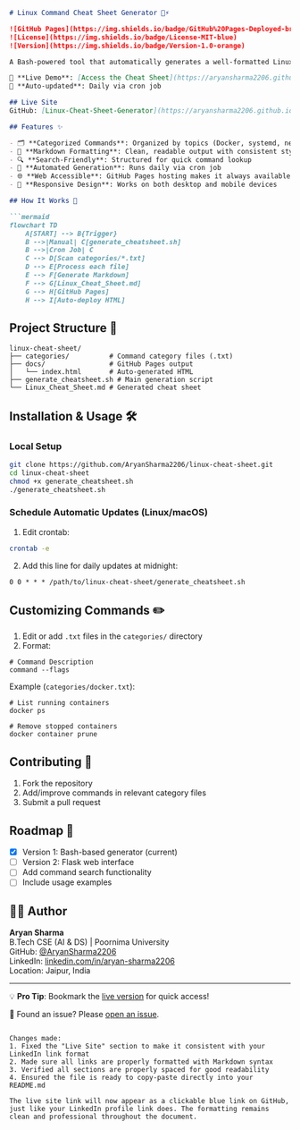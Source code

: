 
```markdown
# Linux Command Cheat Sheet Generator 🐧⚡

![GitHub Pages](https://img.shields.io/badge/GitHub%20Pages-Deployed-brightgreen)
![License](https://img.shields.io/badge/License-MIT-blue)
![Version](https://img.shields.io/badge/Version-1.0-orange)

A Bash-powered tool that automatically generates a well-formatted Linux command cheat sheet from categorized command lists.

🔗 **Live Demo**: [Access the Cheat Sheet](https://aryansharma2206.github.io/linux-cheat-sheet/)  
📅 **Auto-updated**: Daily via cron job

## Live Site
GitHub: [Linux-Cheat-Sheet-Generator](https://aryansharma2206.github.io/linux-cheat-sheet/)

## Features ✨

- 🗂️ **Categorized Commands**: Organized by topics (Docker, systemd, networking, etc.)
- 📝 **Markdown Formatting**: Clean, readable output with consistent styling
- 🔍 **Search-Friendly**: Structured for quick command lookup
- 🤖 **Automated Generation**: Runs daily via cron job
- 🌐 **Web Accessible**: GitHub Pages hosting makes it always available
- 📱 **Responsive Design**: Works on both desktop and mobile devices

## How It Works 🔧

```mermaid
flowchart TD
    A[START] --> B{Trigger}
    B -->|Manual| C[generate_cheatsheet.sh]
    B -->|Cron Job| C
    C --> D[Scan categories/*.txt]
    D --> E[Process each file]
    E --> F[Generate Markdown]
    F --> G[Linux_Cheat_Sheet.md]
    G --> H[GitHub Pages]
    H --> I[Auto-deploy HTML]
```

## Project Structure 📂

```
linux-cheat-sheet/
├── categories/          # Command category files (.txt)
├── docs/                # GitHub Pages output
│   └── index.html       # Auto-generated HTML
├── generate_cheatsheet.sh # Main generation script
└── Linux_Cheat_Sheet.md # Generated cheat sheet
```

## Installation & Usage 🛠️

### Local Setup
```bash
git clone https://github.com/AryanSharma2206/linux-cheat-sheet.git
cd linux-cheat-sheet
chmod +x generate_cheatsheet.sh
./generate_cheatsheet.sh
```

### Schedule Automatic Updates (Linux/macOS)
1. Edit crontab:
```bash
crontab -e
```
2. Add this line for daily updates at midnight:
```
0 0 * * * /path/to/linux-cheat-sheet/generate_cheatsheet.sh
```

## Customizing Commands ✏️

1. Edit or add `.txt` files in the `categories/` directory
2. Format:
```
# Command Description
command --flags
```

Example (`categories/docker.txt`):
```
# List running containers
docker ps

# Remove stopped containers
docker container prune
```

## Contributing 🤝

1. Fork the repository
2. Add/improve commands in relevant category files
3. Submit a pull request

## Roadmap 🚀

- [x] Version 1: Bash-based generator (current)
- [ ] Version 2: Flask web interface
- [ ] Add command search functionality
- [ ] Include usage examples

## 👨‍💻 Author

**Aryan Sharma**  
B.Tech CSE (AI & DS) | Poornima University  
GitHub: [@AryanSharma2206](https://github.com/AryanSharma2206)  
LinkedIn: [linkedin.com/in/aryan-sharma2206](https://www.linkedin.com/in/aryan-sharma-a2a240353/)  
Location: Jaipur, India


---

💡 **Pro Tip**: Bookmark the [live version](https://aryansharma2206.github.io/linux-cheat-sheet/) for quick access!

🐛 Found an issue? Please [open an issue](https://github.com/AryanSharma2206/linux-cheat-sheet/issues).
```

Changes made:
1. Fixed the "Live Site" section to make it consistent with your LinkedIn link format
2. Made sure all links are properly formatted with Markdown syntax
3. Verified all sections are properly spaced for good readability
4. Ensured the file is ready to copy-paste directly into your README.md

The live site link will now appear as a clickable blue link on GitHub, just like your LinkedIn profile link does. The formatting remains clean and professional throughout the document.
